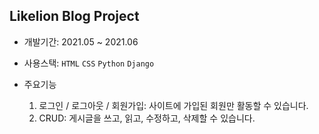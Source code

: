 ## Likelion Blog Project

- 개발기간: 2021.05 ~ 2021.06

- 사용스택: `HTML` `CSS` `Python` `Django`

- 주요기능
  1. 로그인 / 로그아웃 / 회원가입: 사이트에 가입된 회원만 활동할 수 있습니다.
  2. CRUD: 게시글을 쓰고, 읽고, 수정하고, 삭제할 수 있습니다.
